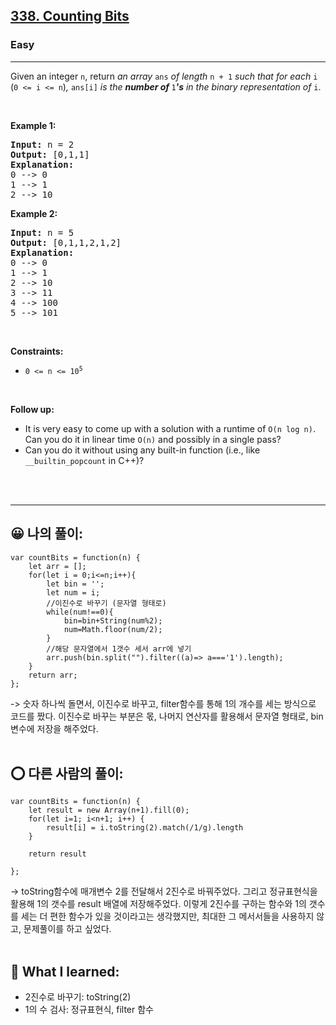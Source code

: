 <h2><a href="https://leetcode.com/problems/counting-bits/">338. Counting Bits</a></h2><h3>Easy</h3><hr><div><p>Given an integer <code>n</code>, return <em>an array </em><code>ans</code><em> of length </em><code>n + 1</code><em> such that for each </em><code>i</code><em> </em>(<code>0 &lt;= i &lt;= n</code>)<em>, </em><code>ans[i]</code><em> is the <strong>number of </strong></em><code>1</code><em><strong>'s</strong> in the binary representation of </em><code>i</code>.</p>

<p>&nbsp;</p>
<p><strong class="example">Example 1:</strong></p>

<pre><strong>Input:</strong> n = 2
<strong>Output:</strong> [0,1,1]
<strong>Explanation:</strong>
0 --&gt; 0
1 --&gt; 1
2 --&gt; 10
</pre>

<p><strong class="example">Example 2:</strong></p>

<pre><strong>Input:</strong> n = 5
<strong>Output:</strong> [0,1,1,2,1,2]
<strong>Explanation:</strong>
0 --&gt; 0
1 --&gt; 1
2 --&gt; 10
3 --&gt; 11
4 --&gt; 100
5 --&gt; 101
</pre>

<p>&nbsp;</p>
<p><strong>Constraints:</strong></p>

<ul>
	<li><code>0 &lt;= n &lt;= 10<sup>5</sup></code></li>
</ul>

<p>&nbsp;</p>
<p><strong>Follow up:</strong></p>

<ul>
	<li>It is very easy to come up with a solution with a runtime of <code>O(n log n)</code>. Can you do it in linear time <code>O(n)</code> and possibly in a single pass?</li>
	<li>Can you do it without using any built-in function (i.e., like <code>__builtin_popcount</code> in C++)?</li>
</ul>
</div> <br><br>

<hr>

## 😀 나의 풀이: <br>
```
var countBits = function(n) {
    let arr = [];
    for(let i = 0;i<=n;i++){
        let bin = '';
        let num = i;
        //이진수로 바꾸기 (문자열 형태로)
        while(num!==0){
            bin=bin+String(num%2);
            num=Math.floor(num/2);
        }
        //해당 문자열에서 1갯수 세서 arr에 넣기
        arr.push(bin.split("").filter((a)=> a==='1').length);
    }
    return arr;
};
```
-> 숫자 하나씩 돌면서, 이진수로 바꾸고, filter함수를 통해 1의 개수를 세는 방식으로 코드를 짰다. 이진수로 바꾸는 부분은 몫, 나머지 연산자를 활용해서 문자열 형태로, bin 변수에 저장을 해주었다. <br><br>

## ⭕ 다른 사람의 풀이: <br>
```
var countBits = function(n) {
    let result = new Array(n+1).fill(0);
    for(let i=1; i<n+1; i++) {
        result[i] = i.toString(2).match(/1/g).length
    }

    return result
    
};
```
-> toString함수에 매개변수 2를 전달해서 2진수로 바꿔주었다. 그리고 정규표현식을 활용해 1의 갯수를 result 배열에 저장해주었다. 이렇게 2진수를 구하는 함수와 1의 갯수를 세는 더 편한 함수가 있을 것이라고는 생각했지만, 최대한 그 메서서들을 사용하지 않고, 문제풀이를 하고 싶었다.<br> <br>

## 🔶 What I learned: <br>
- 2진수로 바꾸기: toString(2) <br>
- 1의 수 검사: 정규표현식, filter 함수 
